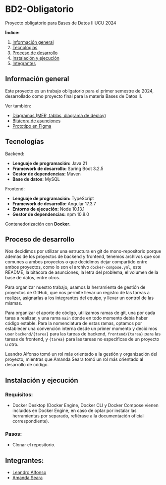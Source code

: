 # BD2-Obligatorio
Proyecto obligatorio para Bases de Datos II UCU 2024

**Índice:**
1. [Información general](#información-general)
2. [Tecnologías](#tecnologías)
3. [Proceso de desarrollo](#proceso-de-desarrollo)
4. [Instalación y ejecución](#instalación-y-ejecución)
5. [Integrantes](#integrantes)

## Información general
Este proyecto es un trabajo obligatorio para el primer semestre de 2024,
desarrollado como proyecto final para la materia Bases de Datos II.

[//]: # ( - TODO descripcion general)
Ver también:
 - [Diagramas (MER, tablas, diagrama de deploy)](https://drive.google.com/file/d/1WjgIBcqFxLbPESPz67LNtpOGHJfB475C/view?usp=sharing)
 - [Bitácora de asunciones](bitacora%20de%20asunciones.md)
 - [Prototipo en Figma](https://www.figma.com/design/p7qNy1jVJzBysPr0lnGMmA)

## Tecnologías

Backend:
 - **Lenguaje de programación:** Java 21
 - **Framework de desarrollo:** Spring Boot 3.2.5
 - **Gestor de dependencias:** Maven
 - **Base de datos:** MySQL

Frontend:
 - **Lenguaje de programación:** TypeScript
 - **Framework de desarrollo:** Angular 17.3.7
 - **Entorno de ejecución:** Node 10.13.1
 - **Gestor de dependencias:** npm 10.8.0

Contenedorización con **Docker**.

## Proceso de desarrollo
Nos decidimos por utilizar una estructura en git de mono-repositorio porque además de los proyectos de backend y
frontend, tenemos archivos que son comunes a ambos proyectos o que decidimos dejar compartido entre ambos proyectos,
como lo son el archivo `docker-compose.yml`, este README, la bitácora de asunciones, la letra del problema,
el volumen de la base de datos, entre otros.

Para organizar nuestro trabajo, usamos la herramienta de gestión de proyectos de GitHub, que nos permite llevar un
registro de las tareas a realizar, asignarlas a los integrantes del equipo, y llevar un control de las mismas.

Para organizar el aporte de código, utilizamos ramas de git, una por cada tarea a realizar, y una rama `main` donde
en todo momento debía haber código estable. Para la nomenclatura de estas ramas, optamos por establecer una convención
interna desde un primer momento y decidimos usar `backend/{tarea}` para las tareas de backend, `frontend/{tarea}` para
las tareas de frontend, y `{tarea}` para las tareas no específicas de un proyecto u otro.

Leandro Alfonso tomó un rol más orientado a la gestión y organización del proyecto, mientras que Amanda Seara tomó un
rol más orientado al desarrollo de código.

## Instalación y ejecución
### Requisitos:
 - Docker Desktop (Docker Engine, Docker CLI y Docker Compose vienen incluídos en Docker Engine, en caso de
   optar por instalar las herramientas por separado, refiérase a la documentación oficial correspondiente).

### Pasos:
 - Clonar el repositorio.

[//]: # ( - TODO pasos para instalación y ejecución)

## Integrantes:
 - [Leandro Alfonso](https://github.com/alfonsoLeandro)
 - [Amanda Seara](https://github.com/amandaseara)